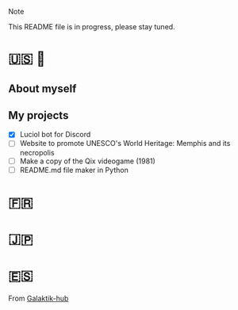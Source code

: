 > [!NOTE]
> This README file is in progress, please stay tuned.

# 🇺🇸 🏴󠁧󠁢󠁥󠁮󠁧󠁿

## About myself



## My projects

- [x] Luciol bot for Discord
- [ ] Website to promote UNESCO's World Heritage: Memphis and its necropolis
- [ ] Make a copy of the Qix videogame (1981)
- [ ] README.md file maker in Python

# 🇫🇷

# 🇯🇵

# 🇪🇸


From [Galaktik-hub](https://github.com/Galaktik-hub)
